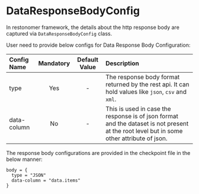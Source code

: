 # DataResponseBodyConfig

In restonomer framework, the details about the http response body are captured via `DataResponseBodyConfig` class.

User need to provide below configs for Data Response Body Configuration:

| Config Name | Mandatory | Default Value | Description                                                                                                                               |
|:------------|:---------:|:-------------:|:------------------------------------------------------------------------------------------------------------------------------------------|
| type        |    Yes    |       -       | The response body format returned by the rest api. It can hold values like `json`, `csv` and `xml`.                                       |
| data-column |    No     |       -       | This is used in case the response is of json format and the dataset is not present at the root level but in some other attribute of json. |

The response body configurations are provided in the checkpoint file in the below manner:

```hocon
body = {
  type = "JSON"
  data-column = "data.items"
}
```
